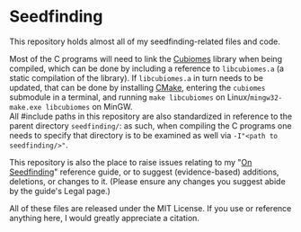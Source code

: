 # Seedfinding
This repository holds almost all of my seedfinding-related files and code.

Most of the C programs will need to link the [Cubiomes](https://github.com/Cubitect/cubiomes) library when being compiled, which can be done by including a reference to `libcubiomes.a` (a static compilation of the library). If `libcubiomes.a` in turn needs to be updated, that can be done by installing [CMake](https://cmake.org/), entering the `cubiomes` submodule in a terminal, and running `make libcubiomes` on Linux/`mingw32-make.exe libcubiomes` on MinGW.<br>
All #include paths in this repository are also standardized in reference to the parent directory `seedfinding/`: as such, when compiling the C programs one needs to specify that directory is to be examined as well via `-I"<path to seedfinding/>"`.

This repository is also the place to raise issues relating to my "[On Seedfinding](https://docs.google.com/document/d/1V1wpuHcewQM3loxzVW0LQqASc17LkxeN6qugebkHkJ8)" reference guide, or to suggest (evidence-based) additions, deletions, or changes to it. (Please ensure any changes you suggest abide by the guide's Legal page.)

All of these files are released under the MIT License.
If you use or reference anything here, I would greatly appreciate a citation.